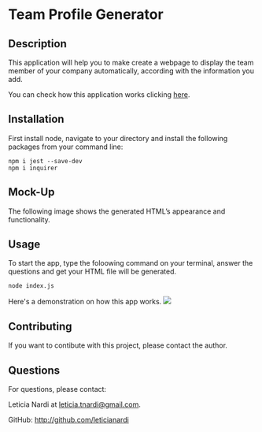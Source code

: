 # Team Profile Generator


 ## Description

 This application will help you to make create a webpage to display the team member of your company automatically, according with the information you add.
    
 You can check how this application works clicking [here](https://youtu.be/t4-uY6IfXxA).


## Installation

First install node, navigate to your directory and install the following packages from your command line:
```
npm i jest --save-dev
npm i inquirer
```

## Mock-Up

The following image shows the generated HTML’s appearance and functionality. 

<imr src="src\images\secreenshot.png" />


## Usage

To start the app, type the foloowing command on your terminal, answer the questions and get your HTML file will be generated.
```
node index.js
```

Here's a demonstration on how this app works.
<img src=".src\images\gif.gif" />


## Contributing

If you want to contibute with this project, please contact the author.


## Questions

For questions, please contact:

Leticia Nardi at leticia.tnardi@gmail.com.

GitHub: http://github.com/leticianardi

